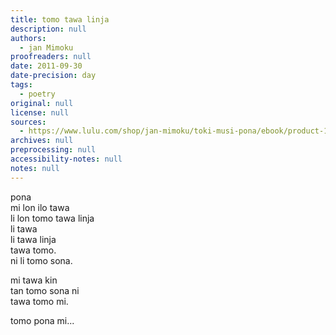 ```yaml
---
title: tomo tawa linja
description: null
authors:
  - jan Mimoku
proofreaders: null
date: 2011-09-30
date-precision: day
tags:
  - poetry
original: null
license: null
sources:
  - https://www.lulu.com/shop/jan-mimoku/toki-musi-pona/ebook/product-17470545.html
archives: null
preprocessing: null
accessibility-notes: null
notes: null
---
```


pona  
mi lon ilo tawa  
li lon tomo tawa linja  
li tawa  
li tawa linja  
tawa tomo.  
ni li tomo sona.

mi tawa kin  
tan tomo sona ni  
tawa tomo mi.

tomo pona mi...
